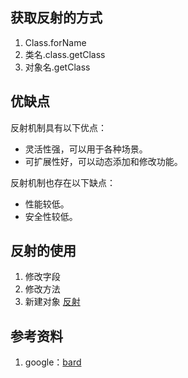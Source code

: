 ## 获取反射的方式
1. Class.forName
2. 类名.class.getClass
3. 对象名.getClass

## 优缺点
反射机制具有以下优点：

* 灵活性强，可以用于各种场景。
* 可扩展性好，可以动态添加和修改功能。

反射机制也存在以下缺点：

* 性能较低。
* 安全性较低。

## 反射的使用
1. 修改字段
2. 修改方法
3. 新建对象
[反射](https://github.com/githcc/springboot_self_demo/blob/main/src/main/java/com/example/boot/reflect/README.md)


## 参考资料
1. google：[bard](https://bard.google.com/)